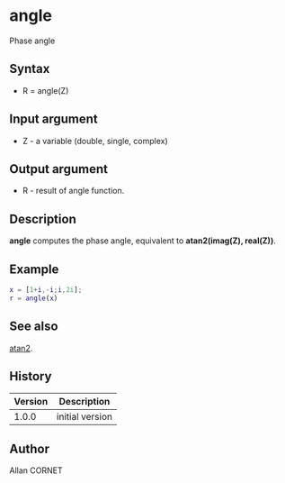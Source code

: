 # angle

Phase angle

## Syntax

- R = angle(Z)

## Input argument

- Z - a variable (double, single, complex)

## Output argument

- R - result of angle function.

## Description

  <p><b>angle</b> computes the phase angle, equivalent to <b>atan2(imag(Z), real(Z))</b>.</p>

## Example

```matlab
x = [1+i,-i;i,2i];
r = angle(x)
```

## See also

[atan2](../trigonometric_functions/atan2.md).

## History

| Version | Description     |
| ------- | --------------- |
| 1.0.0   | initial version |

## Author

Allan CORNET
